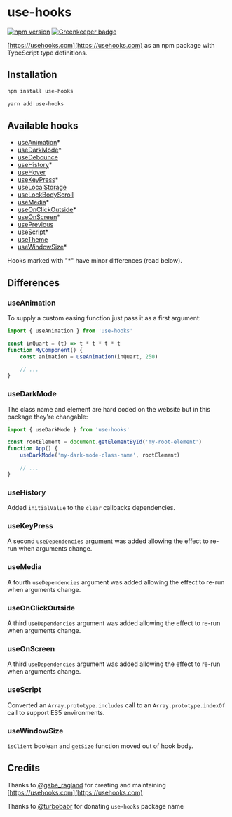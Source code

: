 # use-hooks

[![npm version](https://badge.fury.io/js/use-hooks.svg)](https://www.npmjs.com/package/use-hooks) [![Greenkeeper badge](https://badges.greenkeeper.io/dimitarnestorov/use-hooks.svg)](https://greenkeeper.io/)

[https://usehooks.com](https://usehooks.com) as an npm package with TypeScript type definitions.

## Installation

```sh
npm install use-hooks
```

```sh
yarn add use-hooks
```

## Available hooks
- [useAnimation](https://usehooks.com/useAnimation/)\*
- [useDarkMode](https://usehooks.com/useDarkMode/)\*
- [useDebounce](https://usehooks.com/useDebounce/)
- [useHistory](https://usehooks.com/useHistory/)\*
- [useHover](https://usehooks.com/useHover/)
- [useKeyPress](https://usehooks.com/useKeyPress/)\*
- [useLocalStorage](https://usehooks.com/useLocalStorage/)
- [useLockBodyScroll](https://usehooks.com/useLockBodyScroll/)
- [useMedia](https://usehooks.com/useMedia/)\*
- [useOnClickOutside](https://usehooks.com/useOnClickOutside/)\*
- [useOnScreen](https://usehooks.com/useOnScreen/)\*
- [usePrevious](https://usehooks.com/usePrevious/)
- [useScript](https://usehooks.com/useScript/)\*
- [useTheme](https://usehooks.com/useTheme/)
- [useWindowSize](https://usehooks.com/useWindowSize/)\*

Hooks marked with "\*" have minor differences (read below).

## Differences

### useAnimation

To supply a custom easing function just pass it as a first argument:

```javascript
import { useAnimation } from 'use-hooks'

const inQuart = (t) => t * t * t * t
function MyComponent() {
	const animation = useAnimation(inQuart, 250)

	// ...
}
```

### useDarkMode

The class name and element are hard coded on the website but in this package they're changable:

```javascript
import { useDarkMode } from 'use-hooks'

const rootElement = document.getElementById('my-root-element')
function App() {
	useDarkMode('my-dark-mode-class-name', rootElement)

	// ...
}
```

### useHistory

Added `initialValue` to the `clear` callbacks dependencies.

### useKeyPress

A second `useDependencies` argument was added allowing the effect to re-run when arguments change.

### useMedia

A fourth `useDependencies` argument was added allowing the effect to re-run when arguments change.

### useOnClickOutside

A third `useDependencies` argument was added allowing the effect to re-run when arguments change.

### useOnScreen

A third `useDependencies` argument was added allowing the effect to re-run when arguments change.

### useScript

Converted an `Array.prototype.includes` call to an `Array.prototype.indexOf` call to support ES5 environments.

### useWindowSize

`isClient` boolean and `getSize` function moved out of hook body.

## Credits
Thanks to [@gabe_ragland](https://twitter.com/gabe_ragland) for creating and maintaining [https://usehooks.com](https://usehooks.com)

Thanks to [@turbobabr](https://github.com/turbobabr) for donating `use-hooks` package name
